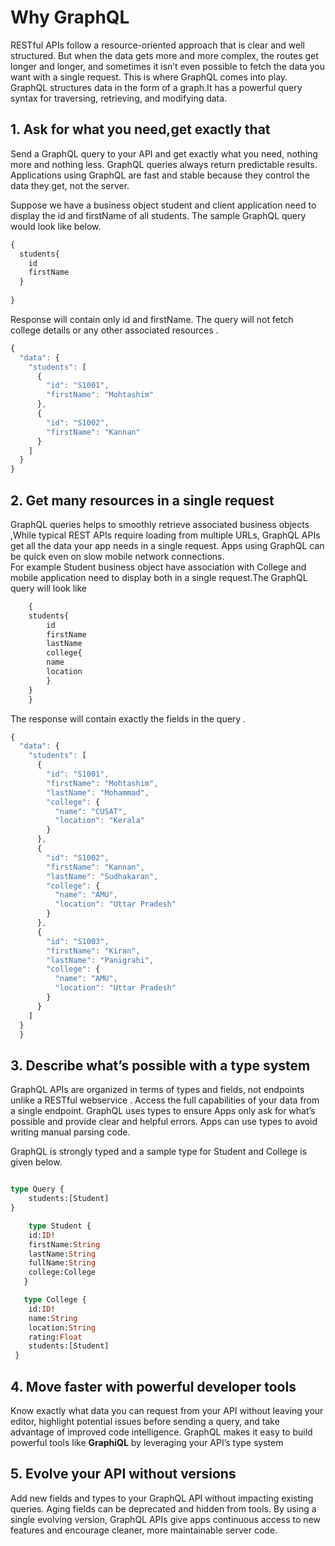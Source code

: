 
# Why GraphQL

RESTful APIs follow a resource-oriented approach that is clear and well structured. But when the data gets more and more complex, the routes get longer and longer, and sometimes it isn’t even possible to fetch the data you want with a single request. This is where GraphQL comes into play. 
GraphQL structures data in the form of a graph.It has a powerful query syntax for traversing, retrieving, and modifying data.

## 1. Ask for what you need,get exactly that

Send a GraphQL query to your API and get exactly what you need, nothing more and nothing less. GraphQL queries always return predictable results. Applications using GraphQL are fast and stable because they control the data they get, not the server.

Suppose we have a business object student and client application need to display the id and firstName of all students. The sample GraphQL query would look like below.

```javascript
{
  students{
    id
    firstName
  }
  
}

```

Response will contain only id and firstName. The query will not fetch college details or any other associated resources .

```javascript
{
  "data": {
    "students": [
      {
        "id": "S1001",
        "firstName": "Mohtashim"
      },
      {
        "id": "S1002",
        "firstName": "Kannan"
      }
    ]
  }
}

```

## 2. Get many resources in a single request

   GraphQL queries  helps to smoothly retrieve associated business objects ,While typical REST APIs require loading from multiple URLs, GraphQL APIs get all the data your app needs in a single request. Apps using GraphQL can be quick even on slow mobile network connections.  
   For example Student business object have association with College and  mobile application need to display both in a single request.The GraphQL query will look like

```javascript
    {
    students{
        id
        firstName
        lastName
        college{
        name
        location
        }
    }
    }
```

The response will contain exactly the fields in the query .

```javascript
{
  "data": {
    "students": [
      {
        "id": "S1001",
        "firstName": "Mohtashim",
        "lastName": "Mohammad",
        "college": {
          "name": "CUSAT",
          "location": "Kerala"
        }
      },
      {
        "id": "S1002",
        "firstName": "Kannan",
        "lastName": "Sudhakaran",
        "college": {
          "name": "AMU",
          "location": "Uttar Pradesh"
        }
      },
      {
        "id": "S1003",
        "firstName": "Kiran",
        "lastName": "Panigrahi",
        "college": {
          "name": "AMU",
          "location": "Uttar Pradesh"
        }
      }
    ]
  }
  }

```

## 3. Describe what’s possible with a type system

GraphQL APIs are organized in terms of types and fields, not endpoints unlike a RESTful webservice . Access the full capabilities of your data from a single endpoint. GraphQL uses types to ensure Apps only ask for what’s possible and provide clear and helpful errors. Apps can use types to avoid writing manual parsing code.

GraphQL is strongly typed and a sample type for Student and College is given below.

```graphql

type Query {
    students:[Student]
}

    type Student {
    id:ID!
    firstName:String
    lastName:String
    fullName:String
    college:College
   }

   type College {
    id:ID!
    name:String
    location:String
    rating:Float
    students:[Student]
 }


  ```

## 4. Move faster with powerful developer tools

Know exactly what data you can request from your API without leaving your editor, highlight potential issues before sending a query, and take advantage of improved code intelligence. GraphQL makes it easy to build powerful tools like **GraphiQL** by leveraging your API’s type system

## 5. Evolve your API without versions

Add new fields and types to your GraphQL API without impacting existing queries. Aging fields can be deprecated and hidden from tools. By using a single evolving version, GraphQL APIs give apps continuous access to new features and encourage cleaner, more maintainable server code.
